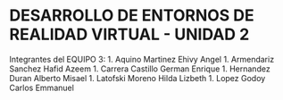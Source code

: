 # DESARROLLO DE ENTORNOS DE REALIDAD VIRTUAL - UNIDAD 2

Integrantes del EQUIPO 3:
	1. Aquino Martinez Ehivy Angel
	1. Armendariz Sanchez Hafid Azeem
	1. Carrera Castillo German Enrique
	1. Hernandez Duran Alberto Misael
	1. Latofski Moreno Hilda Lizbeth
	1. Lopez Godoy Carlos Emmanuel
